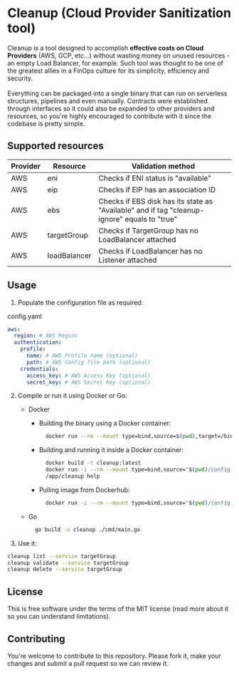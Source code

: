 # Cleanup (Cloud Provider Sanitization tool)

Cleanup is a tool designed to accomplish **effective costs on Cloud Providers** (AWS, GCP, etc...) without wasting money on unused resources - an empty Load Balancer, for example. Such tool was thought to be one of the greatest allies in a FinOps culture for its simplicity, efficiency and security.\
\
Everything can be packaged into a single binary that can run on serverless structures, pipelines and even manually. Contracts were established through interfaces so it could also be expanded to other providers and resources, so you're highly encouraged to contribute with it since the codebase is pretty simple.

## Supported resources

| Provider | Resource | Validation method |
| -------- | -------- | ----------------- |
| AWS | eni | Checks if ENI status is "available"
| AWS | eip | Checks if EIP has an association ID
| AWS | ebs | Checks if EBS disk has its state as "Available" and if tag "cleanup-ignore" equals to "true"
| AWS | targetGroup | Checks if TargetGroup has no LoadBalancer attached
| AWS | loadBalancer | Checks if LoadBalancer has no Listener attached


## Usage

1. Populate the configuration file as required:

config.yaml
```yaml
aws:
  region: # AWS Region
  authentication:
    profile:
      name: # AWS Profile name (optional)
      path: # AWS Config file path (optional)
    credentials:
      access_key: # AWS Access Key (optional)
      secret_key: # AWS Secret Key (optional)
```

2. Compile or run it using Docker or Go:
    - Docker
      - Building the binary using a Docker container:
        ```bash
          docker run --rm --mount type=bind,source=$(pwd),target=/bin -w /app golang:alpine go build -o cleanup cmd/main.go
        ```
      - Building and running it inside a Docker container:
        ```bash
          docker build -t cleanup:latest
          docker run -i --rm --mount type=bind,source="$(pwd)/config.yaml",target=/var/cleanup/config.yaml cleanup:latest
          /app/cleanup help
        ```
      - Pulling image from Dockerhub:
        ```bash
          docker run -i --rm --mount type=bind,source="$(pwd)/config.yaml",target=/var/cleanup/config.yaml loureirovinicius/cleanup:latest
        ```

    - Go
        ```bash
          go build -o cleanup ./cmd/main.go
        ```

3. Use it:
```bash
cleanup list --service targetGroup
cleanup validate --service targetGroup
cleanup delete --service targetGroup
```

## License

This is free software under the terms of the MIT license (read more about it so you can understand limitations).

## Contributing

You're welcome to contribute to this repository. Please fork it, make your changes and submit a pull request so we can review it.